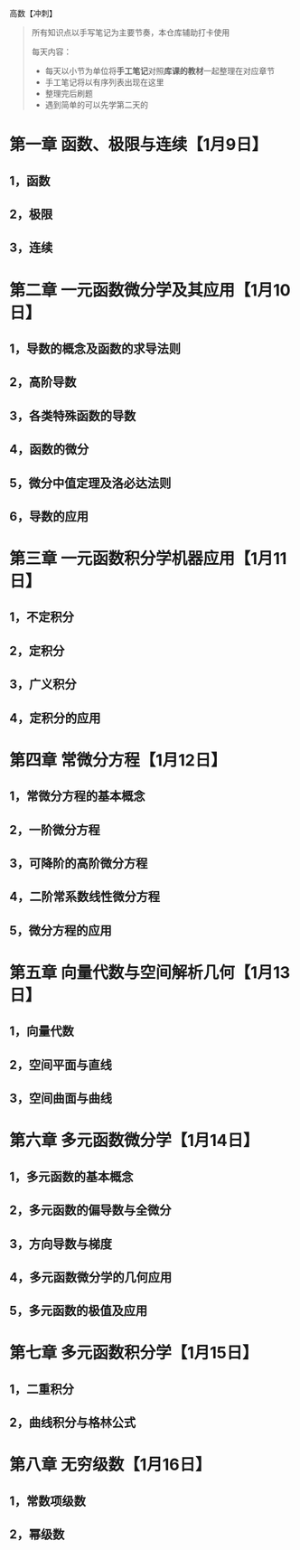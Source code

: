 高数【冲刺】
> 所有知识点以手写笔记为主要节奏，本仓库辅助打卡使用
>
> 每天内容：
> + 每天以小节为单位将**手工笔记**对照**库课的教材**一起整理在对应章节
> + 手工笔记将以有序列表出现在这里
> + 整理完后刷题
> + 遇到简单的可以先学第二天的
# 第一章 函数、极限与连续【1月9日】
## 1，函数
## 2，极限
## 3，连续
# 第二章 一元函数微分学及其应用【1月10日】
## 1，导数的概念及函数的求导法则
## 2，高阶导数
## 3，各类特殊函数的导数
## 4，函数的微分
## 5，微分中值定理及洛必达法则
## 6，导数的应用
# 第三章 一元函数积分学机器应用【1月11日】
## 1，不定积分
## 2，定积分
## 3，广义积分
## 4，定积分的应用
# 第四章 常微分方程【1月12日】
## 1，常微分方程的基本概念
## 2，一阶微分方程
## 3，可降阶的高阶微分方程
## 4，二阶常系数线性微分方程
## 5，微分方程的应用
# 第五章 向量代数与空间解析几何【1月13日】
## 1，向量代数
## 2，空间平面与直线
## 3，空间曲面与曲线
# 第六章 多元函数微分学【1月14日】
## 1，多元函数的基本概念
## 2，多元函数的偏导数与全微分
## 3，方向导数与梯度
## 4，多元函数微分学的几何应用
## 5，多元函数的极值及应用
# 第七章 多元函数积分学【1月15日】
## 1，二重积分
## 2，曲线积分与格林公式
# 第八章 无穷级数【1月16日】
## 1，常数项级数
## 2，幂级数


